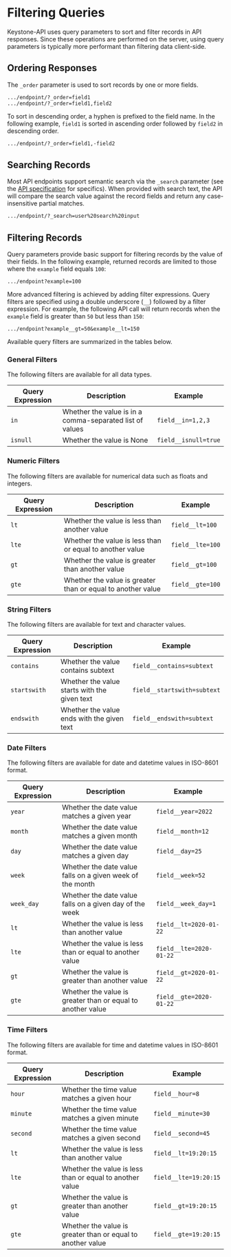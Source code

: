 # Filtering Queries

Keystone-API uses query parameters to sort and filter records in API responses.
Since these operations are performed on the server, using query parameters is typically more performant than filtering data client-side.

## Ordering Responses

The `_order` parameter is used to sort records by one or more fields.

```
.../endpoint/?_order=field1
.../endpoint/?_order=field1,field2
```

To sort in descending order, a hyphen is prefixed to the field name.
In the following example, `field1` is sorted in ascending order followed by `field2` in descending order.

```bash
.../endpoint/?_order=field1,-field2
```

## Searching Records

Most API endpoints support semantic search via the `_search` parameter (see the [API specification](../../api) for specifics).
When provided with search text, the API will compare the search value against the record fields and return any case-insensitive partial matches.

```bash
.../endpoint/?_search=user%20search%20input
```

## Filtering Records

Query parameters provide basic support for filtering records by the value of their fields.
In the following example, returned records are limited to those where the `example` field equals `100`:

```
.../endpoint?example=100
```

More advanced filtering is achieved by adding filter expressions.
Query filters are specified using a double underscore (`__`) followed by a filter expression.
For example, the following API call will return records when the `example` field is greater than `50` but less than `150`:

```
.../endpoint?example__gt=50&example__lt=150
```

Available query filters are summarized in the tables below.

### General Filters

The following filters are available for all data types.

| Query Expression | Description                                              | Example              |
|------------------|----------------------------------------------------------|----------------------|
| `in`             | Whether the value is in a comma-separated list of values | `field__in=1,2,3`    |
| `isnull`         | Whether the value is None                                | `field__isnull=true` |

### Numeric Filters

The following filters are available for numerical data such as floats and integers.

| Query Expression | Description                                                 | Example          |
|------------------|-------------------------------------------------------------|------------------|
| `lt`             | Whether the value is less than another value                | `field__lt=100`  |
| `lte`            | Whether the value is less than or equal to another value    | `field__lte=100` |
| `gt`             | Whether the value is greater than another value             | `field__gt=100`  |
| `gte`            | Whether the value is greater than or equal to another value | `field__gte=100` |

### String Filters

The following filters are available for text and character values.

| Query Expression | Description                                  | Example                     |
|------------------|----------------------------------------------|-----------------------------|
| `contains`       | Whether the value contains subtext           | `field__contains=subtext`   |
| `startswith`     | Whether the value starts with the given text | `field__startswith=subtext` |
| `endswith`       | Whether the value ends with the given text   | `field__endswith=subtext`   |

### Date Filters

The following filters are available for date and datetime values in ISO-8601 format.

| Query Expression | Description                                                 | Example                 |
|------------------|-------------------------------------------------------------|-------------------------|
| `year`           | Whether the date value matches a given year                 | `field__year=2022`      |
| `month`          | Whether the date value matches a given month                | `field__month=12`       |
| `day`            | Whether the date value matches a given day                  | `field__day=25`         |
| `week`           | Whether the date value falls on a given week of the month   | `field__week=52`        |
| `week_day`       | Whether the date value falls on a given day of the week     | `field__week_day=1`     |
| `lt`             | Whether the value is less than another value                | `field__lt=2020-01-22`  |
| `lte`            | Whether the value is less than or equal to another value    | `field__lte=2020-01-22` |
| `gt`             | Whether the value is greater than another value             | `field__gt=2020-01-22`  |
| `gte`            | Whether the value is greater than or equal to another value | `field__gte=2020-01-22` |

### Time Filters

The following filters are available for time and datetime values in ISO-8601 format.

| Query Expression | Description                                                 | Example               |
|------------------|-------------------------------------------------------------|-----------------------|
| `hour`           | Whether the time value matches a given hour                 | `field__hour=8`       |
| `minute`         | Whether the time value matches a given minute               | `field__minute=30`    |
| `second`         | Whether the time value matches a given second               | `field__second=45`    | 
| `lt`             | Whether the value is less than another value                | `field__lt=19:20:15`  |
| `lte`            | Whether the value is less than or equal to another value    | `field__lte=19:20:15` |
| `gt`             | Whether the value is greater than another value             | `field__gt=19:20:15`  |
| `gte`            | Whether the value is greater than or equal to another value | `field__gte=19:20:15` |
